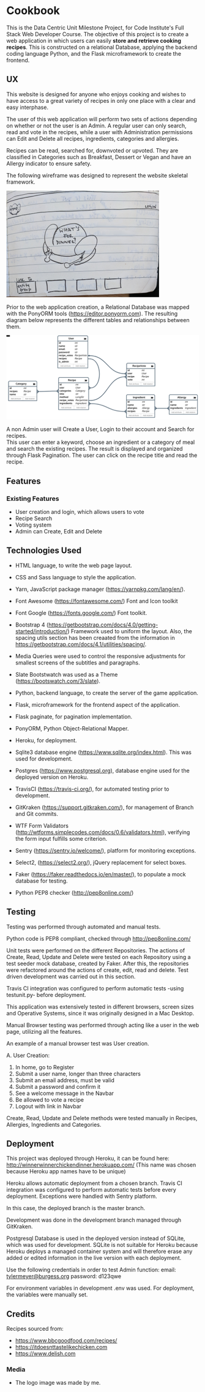 # Cookbook


This is the Data Centric Unit Milestone Project, for Code Institute's Full Stack Web Developer Course.
The objective of this project is to create a web application in which users can easily **store and retrieve cooking recipes**. 
This is constructed on a relational Database, applying the backend coding language Python, and the Flask microframework to create the frontend.

## UX

This website is designed for anyone who enjoys cooking and wishes to have access to a great variety of recipes in only one place with a clear and easy interphase. 

The user of this web application will perform two sets of actions depending on whether or not the user is an Admin. A regular user can only search, read and vote in the recipes, while a user with Administration permissions can Edit and Delete all recipes, ingredients, categories and allergies.

Recipes can be read, searched for, downvoted or upvoted. They are classified in Categories such as Breakfast, Dessert or Vegan and have an Allergy indicator to ensure safety.

The following wireframe was designed to represent the website skeletal framework.

![Wireframe](public/images/mock.png "Wireframe") 

Prior to the web application creation, a Relational Database was mapped with the PonyORM tools (https://editor.ponyorm.com). The resulting diagram below represents the different tables and relationships between them.

![PonyORM relational database map](public/images/ponydiagram.png "Database Map")


A non Admin user will Create a User, Login to their account and Search for recipes.   
This user can enter a keyword, choose an ingredient or a category of meal and search the existing recipes. The result is displayed and organized through Flask Pagination. 
The user can click on the recipe title and read the recipe.





## Features

### Existing Features
- User creation and login, which allows users to vote
- Recipe Search
- Voting system
- Admin can Create, Edit and Delete


## Technologies Used
- HTML language, to write the web page layout. 

- CSS and Sass language to style the application.

- Yarn, JavaScript package manager (https://yarnpkg.com/lang/en/).

- Font Awesome (https://fontawesome.com/)
    Font and Icon toolkit

- Font Google (https://fonts.google.com/)
    Font toolkit.

- Bootstrap 4 (https://getbootstrap.com/docs/4.0/getting-started/introduction/)
    Framework used to uniform the layout. Also, the spacing utils section has been creaated from the information in https://getbootstrap.com/docs/4.1/utilities/spacing/.
    
- Media Queries were used to control the responsive adjustments for smallest screens of the subtitles and paragraphs.

- Slate Bootstwatch was used as a Theme (https://bootswatch.com/3/slate).

- Python, backend language, to create the server of the game application.

- Flask, microframework for the frontend aspect of the application.

- Flask paginate, for pagination implementation.

- PonyORM, Python Object-Relational Mapper.  

- Heroku, for deployment.
    
- Sqlite3 database engine (https://www.sqlite.org/index.html). This was used for development.

- Postgres (https://www.postgresql.org), database engine used for the deployed version on Heroku.

- TravisCI (https://travis-ci.org/), for automated testing prior to development.

- GitKraken (https://support.gitkraken.com/), for management of Branch and Git commits.

- WTF Form Validators (http://wtforms.simplecodes.com/docs/0.6/validators.html), verifying the form input fulfills some criterion.

- Sentry (https://sentry.io/welcome/), platform for monitoring exceptions.

- Select2, (https://select2.org/), jQuery replacement for select boxes.

- Faker (https://faker.readthedocs.io/en/master/), to populate a mock database for testing.

- Python PEP8 checker (http://pep8online.com/)

## Testing

Testing was performed through automated and manual tests. 

Python code is PEP8 compliant, checked through http://pep8online.com/

Unit tests were performed on the different Repositories. 
The actions of Create, Read, Update and Delete were tested on each Repository using a test seeder mock database, 
created by Faker.
After this, the repositories were refactored around the actions of create, edit, read and delete. Test driven 
development was carried out in this section.

Travis CI integration was configured to perform automatic tests -using testunit.py- before deployment.

This application was extensively tested in different browsers, 
screen sizes and Operative Systems, since it was originally designed in a Mac Desktop.

Manual Browser testing was performed through acting like a user in the web page, 
utilizing all the features.

An example of a manual browser test was User creation.

A. User Creation:
  1. In home, go to Register
  2. Submit a user name, longer than three characters
  3. Submit an email address, must be valid
  4. Submit a password and confirm it
  5. See a welcome message in the Navbar
  6. Be allowed to vote a recipe
  7. Logout with link in Navbar

Create, Read, Update and Delete methods were tested manually in Recipes, Allergies, Ingredients and Categories. 



## Deployment

This project was deployed through Heroku, it can be found here: http://winnerwinnerchickendinner.herokuapp.com/
(This name was chosen because Heroku app names have to be unique)

Heroku allows automatic deployment from a chosen branch.
Travis CI integration was configured to perform automatic tests before every deployment.
Exceptions were handled with Sentry platform.

In this case, the deployed branch is the master branch. 

Development was done in the development branch managed through GitKraken.

Postgresql Database is used in the deployed version instead of SQLite, which was used for development. SQLite is not 
suitable for Heroku because Heroku deploys a managed container system and will therefore erase any added or edited 
information in the live version with each deployment.


Use the following credentials in order to test Admin function:
email: tylermeyer@burgess.org
password: d123qwe

For environment variables in development .env was used. For deployment, the variables were manually set.




## Credits

Recipes sourced from:
- https://www.bbcgoodfood.com/recipes/
- https://itdoesnttastelikechicken.com
- https://www.delish.com


### Media
- The logo image was made by me.


